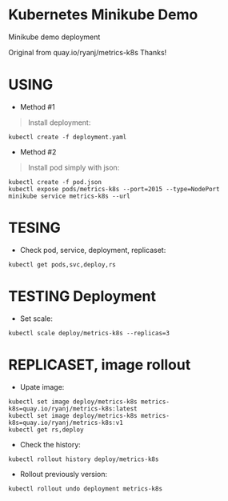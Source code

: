 # Kubernetes Minikube Demo
Minikube demo deployment


Original from quay.io/ryanj/metrics-k8s
Thanks!


# USING

* Method #1
> Install deployment:
 ```
 kubectl create -f deployment.yaml
 ```

* Method #2
> Install pod simply with json:
```
kubectl create -f pod.json
kubectl expose pods/metrics-k8s --port=2015 --type=NodePort
minikube service metrics-k8s --url
```



# TESING

* Check pod, service, deployment, replicaset:
```
kubectl get pods,svc,deploy,rs
```


# TESTING Deployment

* Set scale:
```
kubectl scale deploy/metrics-k8s --replicas=3
```


# REPLICASET, image rollout

* Upate image:
```
kubectl set image deploy/metrics-k8s metrics-k8s=quay.io/ryanj/metrics-k8s:latest
kubectl set image deploy/metrics-k8s metrics-k8s=quay.io/ryanj/metrics-k8s:v1
kubectl get rs,deploy
```

* Check the history:
```
kubectl rollout history deploy/metrics-k8s
```


* Rollout previously version:
```
kubectl rollout undo deployment metrics-k8s
```
